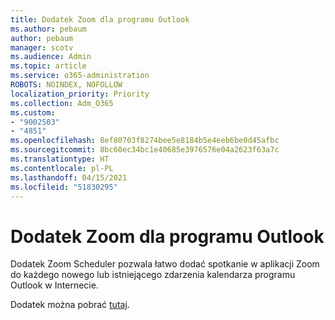 ```yaml
---
title: Dodatek Zoom dla programu Outlook
ms.author: pebaum
author: pebaum
manager: scotv
ms.audience: Admin
ms.topic: article
ms.service: o365-administration
ROBOTS: NOINDEX, NOFOLLOW
localization_priority: Priority
ms.collection: Adm_O365
ms.custom:
- "9002503"
- "4851"
ms.openlocfilehash: 8ef80703f8274bee5e8184b5e4eeb6be0d45afbc
ms.sourcegitcommit: 8bc60ec34bc1e40685e3976576e04a2623f63a7c
ms.translationtype: HT
ms.contentlocale: pl-PL
ms.lasthandoff: 04/15/2021
ms.locfileid: "51830295"
---
```

# <a name="zoom-add-in-for-outlook"></a>Dodatek Zoom dla programu Outlook

Dodatek Zoom Scheduler pozwala łatwo dodać spotkanie w aplikacji Zoom do każdego nowego lub istniejącego zdarzenia kalendarza programu Outlook w Internecie.

Dodatek można pobrać [tutaj](https://go.microsoft.com/fwlink/?linkid=2126413).
 
